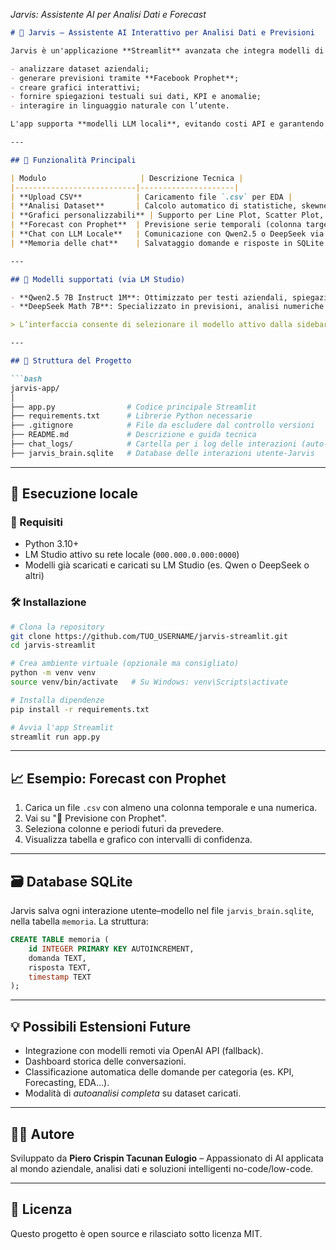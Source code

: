 *Jarvis: Assistente AI per Analisi Dati e Forecast*

````markdown
# 🤖 Jarvis – Assistente AI Interattivo per Analisi Dati e Previsioni

Jarvis è un'applicazione **Streamlit** avanzata che integra modelli di **Large Language Models (LLM)** locali (via LM Studio) per offrire un assistente intelligente in grado di:

- analizzare dataset aziendali;
- generare previsioni tramite **Facebook Prophet**;
- creare grafici interattivi;
- fornire spiegazioni testuali sui dati, KPI e anomalie;
- interagire in linguaggio naturale con l’utente.

L'app supporta **modelli LLM locali**, evitando costi API e garantendo riservatezza dei dati.

---

## 🔧 Funzionalità Principali

| Modulo                     | Descrizione Tecnica |
|---------------------------|---------------------|
| **Upload CSV**            | Caricamento file `.csv` per EDA |
| **Analisi Dataset**       | Calcolo automatico di statistiche, skewness, varianza, modelli descrittivi |
| **Grafici personalizzabili** | Supporto per Line Plot, Scatter Plot, Istogrammi (con slider avanzati) |
| **Forecast con Prophet**  | Previsione serie temporali (colonna target + data) |
| **Chat con LLM Locale**   | Comunicazione con Qwen2.5 o DeepSeek via LM Studio (`POST /v1/chat/completions`) |
| **Memoria delle chat**    | Salvataggio domande e risposte in SQLite (`jarvis_brain.sqlite`) |

---

## 🧠 Modelli supportati (via LM Studio)

- **Qwen2.5 7B Instruct 1M**: Ottimizzato per testi aziendali, spiegazioni e ragionamento.
- **DeepSeek Math 7B**: Specializzato in previsioni, analisi numeriche e operazioni matematiche.

> L’interfaccia consente di selezionare il modello attivo dalla sidebar.

---

## 📂 Struttura del Progetto

```bash
jarvis-app/
│
├── app.py                # Codice principale Streamlit
├── requirements.txt      # Librerie Python necessarie
├── .gitignore            # File da escludere dal controllo versioni
├── README.md             # Descrizione e guida tecnica
├── chat_logs/            # Cartella per i log delle interazioni (auto-creata)
├── jarvis_brain.sqlite   # Database delle interazioni utente-Jarvis
````

---

## 🧪 Esecuzione locale

### 🔁 Requisiti

* Python 3.10+
* LM Studio attivo su rete locale (`000.000.0.000:0000`)
* Modelli già scaricati e caricati su LM Studio (es. Qwen o DeepSeek o altri)

### 🛠️ Installazione

```bash
# Clona la repository
git clone https://github.com/TUO_USERNAME/jarvis-streamlit.git
cd jarvis-streamlit

# Crea ambiente virtuale (opzionale ma consigliato)
python -m venv venv
source venv/bin/activate   # Su Windows: venv\Scripts\activate

# Installa dipendenze
pip install -r requirements.txt

# Avvia l'app Streamlit
streamlit run app.py
```

---

## 📈 Esempio: Forecast con Prophet

1. Carica un file `.csv` con almeno una colonna temporale e una numerica.
2. Vai su "🔮 Previsione con Prophet".
3. Seleziona colonne e periodi futuri da prevedere.
4. Visualizza tabella e grafico con intervalli di confidenza.

---

## 🗃️ Database SQLite

Jarvis salva ogni interazione utente–modello nel file `jarvis_brain.sqlite`, nella tabella `memoria`. La struttura:

```sql
CREATE TABLE memoria (
    id INTEGER PRIMARY KEY AUTOINCREMENT,
    domanda TEXT,
    risposta TEXT,
    timestamp TEXT
);
```

---

## 💡 Possibili Estensioni Future

* Integrazione con modelli remoti via OpenAI API (fallback).
* Dashboard storica delle conversazioni.
* Classificazione automatica delle domande per categoria (es. KPI, Forecasting, EDA...).
* Modalità di *autoanalisi completa* su dataset caricati.

---

## 👨‍💻 Autore

Sviluppato da **Piero Crispin Tacunan Eulogio** – Appassionato di AI applicata al mondo aziendale, analisi dati e soluzioni intelligenti no-code/low-code.

---

## 📜 Licenza

Questo progetto è open source e rilasciato sotto licenza MIT.